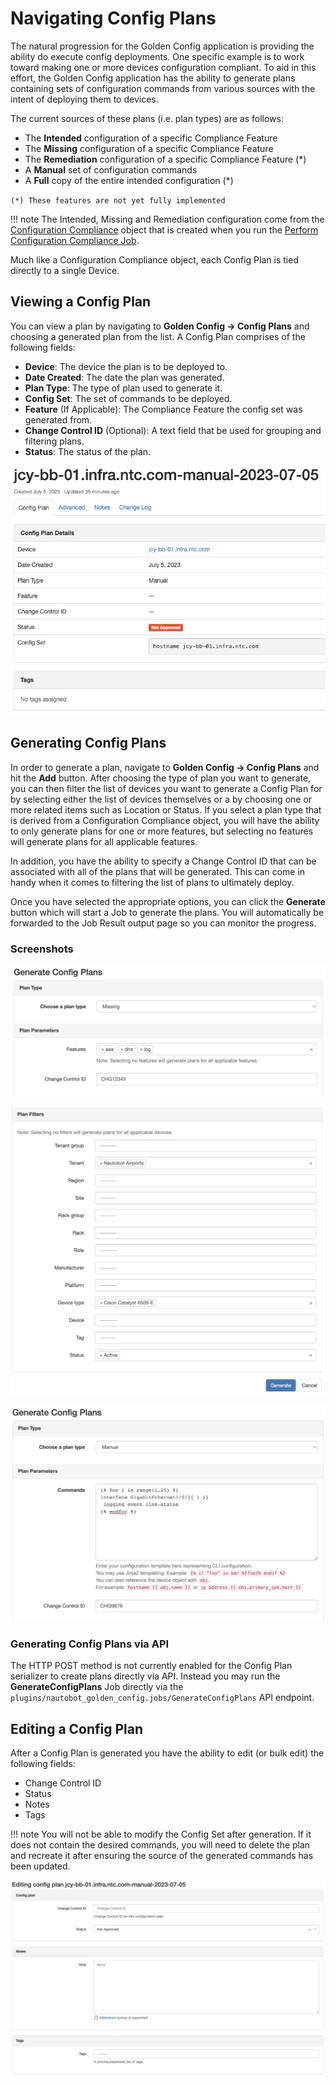 # Navigating Config Plans

The natural progression for the Golden Config application is providing the ability do execute config deployments. One specific example is to work toward making one or more devices configuration compliant. To aid in this effort, the Golden Config application has the ability to generate plans containing sets of configuration commands from various sources with the intent of deploying them to devices.

The current sources of these plans (i.e. plan types) are as follows:

- The **Intended** configuration of a specific Compliance Feature
- The **Missing** configuration of a specific Compliance Feature
- The **Remediation** configuration of a specific Compliance Feature (*)
- A **Manual** set of configuration commands
- A **Full** copy of the entire intended configuration (*)

`(*) These features are not yet fully implemented`

!!! note
    The Intended, Missing and Remediation configuration come from the [Configuration Compliance](./app_feature_compliance.md#compliance-details-view) object that is created when you run the [Perform Configuration Compliance Job](./app_feature_compliance.md#starting-a-compliance-job).

Much like a Configuration Compliance object, each Config Plan is tied directly to a single Device.

## Viewing a Config Plan

You can view a plan by navigating to **Golden Config -> Config Plans** and choosing a generated plan from the list. A Config Plan comprises of the following fields:

- **Device**: The device the plan is to be deployed to.
- **Date Created**: The date the plan was generated.
- **Plan Type**: The type of plan used to generate it.
- **Config Set**: The set of commands to be deployed.
- **Feature** (If Applicable): The Compliance Feature the config set was generated from.
- **Change Control ID** (Optional): A text field that be used for grouping and filtering plans.
- **Status**: The status of the plan.

![Config Plan View](../images/config_plan-view.png)

## Generating Config Plans

In order to generate a plan, navigate to **Golden Config -> Config Plans** and hit the **Add** button. After choosing the type of plan you want to generate, you can then filter the list of devices you want to generate a Config Plan for by selecting either the list of devices themselves or a by choosing one or more related items such as Location or Status. If you select a plan type that is derived from a Configuration Compliance object, you will have the ability to only generate plans for one or more features, but selecting no features will generate plans for all applicable features.

In addition, you have the ability to specify a Change Control ID that can be associated with all of the plans that will be generated. This can come in handy when it comes to filtering the list of plans to ultimately deploy.

Once you have selected the appropriate options, you can click the **Generate** button which will start a Job to generate the plans. You will automatically be forwarded to the Job Result output page so you can monitor the progress.

### Screenshots

![Config Plan Generate Missing](../images/config_plan-generate-missing.png)

![Config Plan Generate Filters](../images/config_plan-generate-filters.png)

![Config Plan Generate Manual](../images/config_plan-generate-manual.png)

### Generating Config Plans via API

The HTTP POST method is not currently enabled for the Config Plan serializer to create plans directly via API. Instead you may run the **GenerateConfigPlans** Job directly via the `plugins/nautobot_golden_config.jobs/GenerateConfigPlans` API endpoint.

## Editing a Config Plan

After a Config Plan is generated you have the ability to edit (or bulk edit) the following fields:

- Change Control ID
- Status
- Notes
- Tags

!!! note
    You will not be able to modify the Config Set after generation. If it does not contain the desired commands, you will need to delete the plan and recreate it after ensuring the source of the generated commands has been updated.

![Config Plan Edit](../images/config_plan-edit.png)
